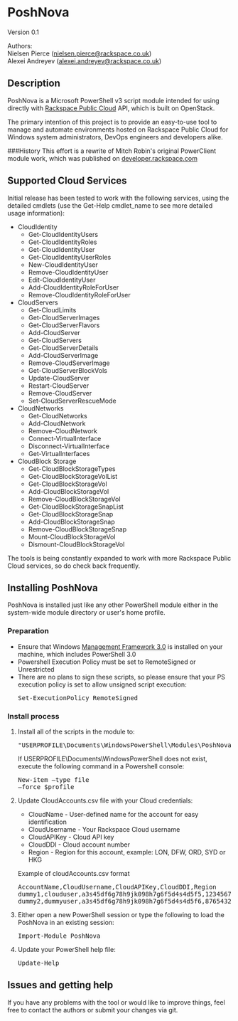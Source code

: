 # PoshNova

Version 0.1

Authors:  
Nielsen Pierce (nielsen.pierce@rackspace.co.uk)  
Alexei Andreyev (alexei.andreyev@rackspace.co.uk)  

## Description
PoshNova is a Microsoft PowerShell v3 script module intended for using directly with [Rackspace Public Cloud](http://www.rackspace.com/cloud/) API, which is built on OpenStack.

The primary intention of this project is to provide an easy-to-use tool to manage and automate environments hosted on Rackspace Public Cloud for Windows system administrators, DevOps engineers and developers alike. 

###History
This effort is a rewrite of Mitch Robin's original PowerClient module work, which was published on [developer.rackspace.com](http://developer.rackspace.com/blog/powerclient-rackspace-cloud-api-powershell-client.html)

## Supported Cloud Services
Initial release has been tested to work with the following services, using the detailed cmdlets (use the Get-Help cmdlet_name to see more detailed usage information):  

- CloudIdentity  
	- Get-CloudIdentityUsers
	- Get-CloudIdentityRoles
	- Get-CloudIdentityUser
	- Get-CloudIdentityUserRoles
	- New-CloudIdentityUser
	- Remove-CloudIdentityUser
	- Edit-CloudIdentityUser
	- Add-CloudIdentityRoleForUser
	- Remove-CloudIdentityRoleForUser
- CloudServers  
	- Get-CloudLimits
	- Get-CloudServerImages
	- Get-CloudServerFlavors
	- Add-CloudServer
	- Get-CloudServers
	- Get-CloudServerDetails
	- Add-CloudServerImage
	- Remove-CloudServerImage
	- Get-CloudServerBlockVols
	- Update-CloudServer
	- Restart-CloudServer
	- Remove-CloudServer
	- Set-CloudServerRescueMode
- CloudNetworks  
	- Get-CloudNetworks
	- Add-CloudNetwork
	- Remove-CloudNetwork
	- Connect-VirtualInterface
	- Disconnect-VirtualInterface
	- Get-VirtualInterfaces
- CloudBlock Storage
	- Get-CloudBlockStorageTypes
	- Get-CloudBlockStorageVolList
	- Get-CloudBlockStorageVol
	- Add-CloudBlockStorageVol
	- Remove-CloudBlockStorageVol
	- Get-CloudBlockStorageSnapList
	- Get-CloudBlockStorageSnap
	- Add-CloudBlockStorageSnap
	- Remove-CloudBlockStorageSnap
	- Mount-CloudBlockStorageVol
	- Dismount-CloudBlockStorageVol

The tools is being constantly expanded to work with more Rackspace Public Cloud services, so do check back frequently.

## Installing PoshNova
PoshNova is installed just like any other PowerShell module either in the system-wide module directory or user's home profile.

### Preparation
 - Ensure that Windows [Management Framework 3.0](http://www.microsoft.com/en-gb/download/details.aspx?id=34595) is installed on your machine, which includes PowerShell 3.0
 - Powershell Execution Policy must be set to RemoteSigned or Unrestricted
  - There are no plans to sign these scripts, so please ensure that your PS execution policy is set to allow unsigned script execution:
	<pre>Set-ExecutionPolicy RemoteSigned</pre>

### Install process
1.	Install all of the scripts in the module to: <pre> "USERPROFILE\Documents\WindowsPowerShell\Modules\PoshNova\"</pre>
	If USERPROFILE\Documents\WindowsPowerShell does not exist, execute the following command in a Powershell console: <pre>New-item –type file –force $profile</pre>

2. 	Update CloudAccounts.csv file with your Cloud credentials:  
	* CloudName - User-defined name for the account for easy identification
	* CloudUsername - Your Rackspace Cloud username
	* CloudAPIKey - Cloud API key
	* CloudDDI - Cloud account number
	* Region - Region for this account, example: LON, DFW, ORD, SYD or HKG

	Example of cloudAccounts.csv format

	<pre>
	AccountName,CloudUsername,CloudAPIKey,CloudDDI,Region
	dummy1,clouduser,a3s45df6g78h9jk098h7g6f5d4s4d5f5,12345678,LON
	dummy2,dummyuser,a3s45df6g78h9jk098h7g6f5d4s4d5f6,87654321,dfw
	</pre>

3.	Either open a new PowerShell session or type the following to load the PoshNova in an existing session:
	<pre>Import-Module PoshNova</pre>

4.	Update your PowerShell help file:
	<pre>Update-Help</pre>

## Issues and getting help
If you have any problems with the tool or would like to improve things, feel free to contact the authors or submit your changes via git. 
